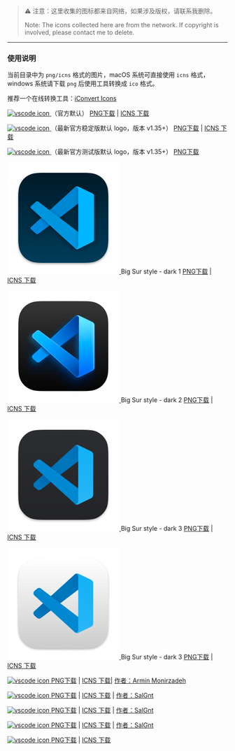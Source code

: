 
> ⚠️ 注意：这里收集的图标都来自网络，如果涉及版权，请联系我删除。
>
> Note: The icons collected here are from the network. If copyright is involved, please contact me to delete.

---

### 使用说明

当前目录中为 `png/icns` 格式的图片，macOS 系统可直接使用 `icns` 格式，windows 系统请下载 `png` 后使用工具转换成 `ico` 格式。

推荐一个在线转换工具：[iConvert Icons](https://iconverticons.com/online/)
>

<p>
    <a href="./vscode.png">
        <img src="./vscode.png" width="256" height="256" alt="vscode icon"  />
    </a>
    （官方默认）
    <a href="https://github.com/whorusq/vscode-settings/blob/master/icons/vscode.png">PNG下载</a> | <a href="https://github.com/whorusq/vscode-settings/blob/master/icons/vscode.icns">ICNS 下载</a>
</p>

<p>
    <a href="./vscode-logo-stable.png">
        <img src="./vscode-logo-stable.png" width="256" height="256" alt="vscode icon"  />
    </a>
    （最新官方稳定版默认 logo，版本 v1.35+）
    <a href="https://github.com/whorusq/vscode-settings/blob/master/icons/vscode-logo-stable.png">PNG下载</a> | <a href="https://github.com/whorusq/vscode-settings/blob/master/icons/vscode-logo-stable.icns">ICNS 下载</a>
</p>

<p>
    <a href="./vscode-logo-insiders.png">
        <img src="./vscode-logo-insiders.png" width="256" height="256" alt="vscode icon"  />
    </a>
    （最新官方测试版默认 logo，版本 v1.35+）
    <a href="https://github.com/whorusq/vscode-settings/blob/master/icons/vscode-logo-stable.png">PNG下载</a>
</p>

<p>
    <a href="./big_sur_dark_1.png">
        <img src="./big_sur_dark_1.png" width="256" height="256" alt="vscode icon"  />
    </a> Big Sur style - dark 1
    <a href="https://github.com/whorusq/vscode-settings/blob/master/icons/big_sur_dark_1.png">PNG下载</a> | <a href="https://github.com/whorusq/vscode-settings/blob/master/icons/big_sur_dark_1.icns">ICNS 下载</a>
</p>

<p>
    <a href="./big_sur_dark_2.png">
        <img src="./big_sur_dark_2.png" width="256" height="256" alt="vscode icon"  />
    </a> Big Sur style - dark 2
    <a href="https://github.com/whorusq/vscode-settings/blob/master/icons/big_sur_dark_2.png">PNG下载</a> | <a href="https://github.com/whorusq/vscode-settings/blob/master/icons/big_sur_dark_2.icns">ICNS 下载</a>
</p>

<p>
    <a href="./big_sur_dark_3.png">
        <img src="./big_sur_dark_3.png" width="256" height="256" alt="vscode icon"  />
    </a> Big Sur style - dark 3
    <a href="https://github.com/whorusq/vscode-settings/blob/master/icons/big_sur_dark_3.png">PNG下载</a> | <a href="https://github.com/whorusq/vscode-settings/blob/master/icons/big_sur_dark_3.icns">ICNS 下载</a>
</p>

<p>
    <a href="./big_sur_light_4.png">
        <img src="./big_sur_light_4.png" width="256" height="256" alt="vscode icon"  />
    </a> Big Sur style - dark 3
    <a href="https://github.com/whorusq/vscode-settings/blob/master/icons/big_sur_light_4.png">PNG下载</a> | <a href="https://github.com/whorusq/vscode-settings/blob/master/icons/big_sur_light_4.icns">ICNS 下载</a>
</p>

<p>
    <a href="./VSCodula.png">
        <img src="./VSCodula.png" width="256" height="256" alt="vscode icon"  />
    </a>
    <a href="https://github.com/whorusq/vscode-settings/blob/master/icons/VSCodula.png">PNG下载</a> | <a href="https://github.com/whorusq/vscode-settings/blob/master/icons/VSCodula.icns">ICNS 下载</a>| <a href="https://dribbble.com/shots/6264729-VSCode-app-icon">作者：Armin Monirzadeh</a>
</p>

<p>
    <a href="./visual-studio-code-mac-dark.png">
        <img src="./visual-studio-code-mac-dark.png" width="256" height="256" alt="vscode icon"  />
    </a>
    <a href="https://github.com/whorusq/vscode-settings/blob/master/icons/visual-studio-code-mac-dark.png">PNG下载</a> | <a href="https://github.com/whorusq/vscode-settings/blob/master/icons/visual-studio-code-mac-dark.icns">ICNS 下载</a> | <a href="https://dribbble.com/shots/6293286-Visual-Studio-Code-2019-Icons">作者：SalGnt</a>
</p>

<p>
    <a href="./visual-studio-code-mac-light.png">
        <img src="./visual-studio-code-mac-light.png" width="256" height="256" alt="vscode icon"  />
    </a>
    <a href="https://github.com/whorusq/vscode-settings/blob/master/icons/visual-studio-code-mac-light.png">PNG下载</a> | <a href="https://github.com/whorusq/vscode-settings/blob/master/icons/visual-studio-code-mac-light.icns">ICNS 下载</a> | <a href="https://dribbble.com/shots/6293286-Visual-Studio-Code-2019-Icons">作者：SalGnt</a>
</p>

<p>
    <a href="./visual-studio-code.png">
        <img src="./visual-studio-code.png" width="256" height="256" alt="vscode icon"  />
    </a>
    <a href="https://github.com/whorusq/vscode-settings/blob/master/icons/visual-studio-code.png">PNG下载</a> | <a href="https://github.com/whorusq/vscode-settings/blob/master/icons/visual-studio-code.icns">ICNS 下载</a> | <a href="https://dribbble.com/shots/6293286-Visual-Studio-Code-2019-Icons">作者：SalGnt</a>
</p>

<p>
    <a href="./neon-infinity.png">
        <img src="./neon-infinity.png" width="256" height="256" alt="vscode icon"  />
    </a>
    <a href="https://github.com/whorusq/vscode-settings/blob/master/icons/neon-infinity.png">PNG下载</a> | <a href="https://github.com/whorusq/vscode-settings/blob/master/icons/neon-infinity.icns">ICNS 下载</a>
</p>